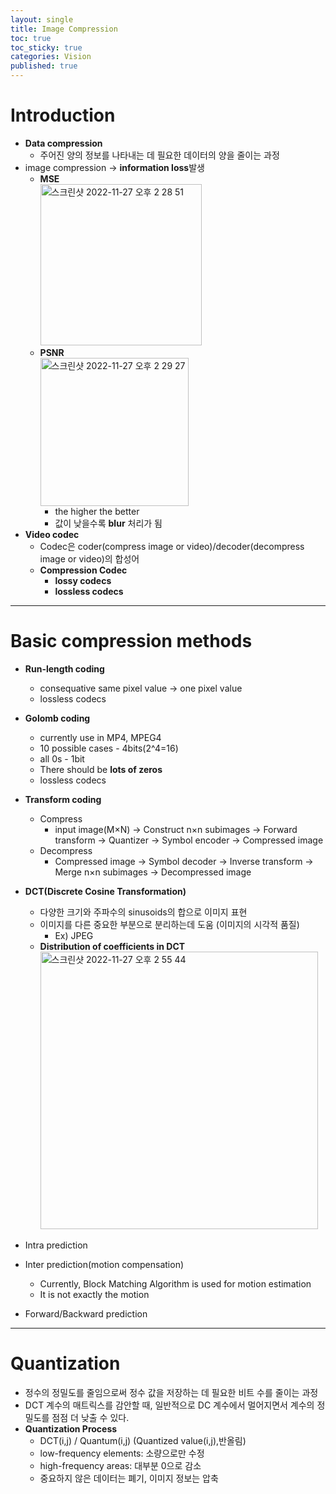 ```yaml
---
layout: single
title: Image Compression
toc: true
toc_sticky: true
categories: Vision
published: true
---
```


# Introduction
* **Data compression**
    * 주어진 양의 정보를 나타내는 데 필요한 데이터의 양을 줄이는 과정
* image compression -> **information loss**발생
    * **MSE**<br/>
      <img width="258" alt="스크린샷 2022-11-27 오후 2 28 51" src="https://user-images.githubusercontent.com/63464299/204122205-423ed11c-3616-48c1-9d39-d02da3ab7515.png">
    * **PSNR**<br/>
      <img width="237" alt="스크린샷 2022-11-27 오후 2 29 27" src="https://user-images.githubusercontent.com/63464299/204122217-2fa9b6e8-0127-4c50-9cea-eb2d470c39e6.png">
        * the higher the better
        * 값이 낮을수록 **blur** 처리가 됨
* **Video codec**
    * Codec은 coder(compress image or video)/decoder(decompress image or video)의 합성어
    * **Compression Codec**
        * **lossy codecs**
        * **lossless codecs**

----------

# Basic compression methods
* **Run-length coding**
    * consequative same pixel value -> one pixel value
    * lossless codecs
* **Golomb coding**
    * currently use in MP4, MPEG4
    * 10 possible cases - 4bits(2^4=16)
    * all 0s - 1bit
    * There should be **lots of zeros**
    * lossless codecs
* **Transform coding**
    * Compress
        * input image(M×N) -> Construct n×n subimages -> Forward transform -> Quantizer -> Symbol encoder -> Compressed image
    * Decompress
        * Compressed image -> Symbol decoder -> Inverse transform -> Merge n×n subimages -> Decompressed image
* **DCT(Discrete Cosine Transformation)**
    * 다양한 크기와 주파수의 sinusoids의 합으로 이미지 표현
    * 이미지를 다른 중요한 부분으로 분리하는데 도움 (이미지의 시각적 품질)
        * Ex) JPEG
    * **Distribution of coefficients in DCT**
      <img width="444" alt="스크린샷 2022-11-27 오후 2 55 44" src="https://user-images.githubusercontent.com/63464299/204122225-5383ceb4-2a55-44d8-8d95-d2fdc045bf3c.png">

* Intra prediction
* Inter prediction(motion compensation)
    * Currently, Block Matching Algorithm is used for motion estimation
    * It is not exactly the motion
* Forward/Backward prediction

----------

# Quantization
* 정수의 정밀도를 줄임으로써 정수 값을 저장하는 데 필요한 비트 수를 줄이는 과정
* DCT 계수의 매트릭스를 감안할 때, 일반적으로 DC 계수에서 멀어지면서 계수의 정밀도를 점점 더 낮출 수 있다.
* **Quantization Process**
    * DCT(i,j) / Quantum(i,j) (Quantized value(i,j),반올림)
    * low-frequency elements: 소량으로만 수정
    * high-frequency areas: 대부분 0으로 감소
    * 중요하지 않은 데이터는 폐기, 이미지 정보는 압축
